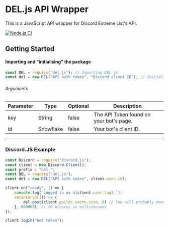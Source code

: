 # DEL.js API Wrapper
This is a JavaScript API wrapper for Discord Extreme List's API.

[![Node.js CI](https://github.com/discordextremelist/del.js/actions/workflows/node.js.yml/badge.svg)](https://github.com/discordextremelist/del.js/actions/workflows/node.js.yml)

## Getting Started

#### Importing and "initialising" the package
```js
const DEL = require("del.js"); // Importing DEL.js
const del = new DEL("API auth token", "Discord client ID"); // Initialising it
```

###### Arguments
Parameter | Type | Optional | Description
|--------------|----------|--------------|--------------|
key | String | false | The API Token found on your bot's page.
id | Snowflake | false | Your bot's client ID.

--- 

### Discord.JS Example

```js
const Discord = require("discord.js");
const client = new Discord.Client();
const prefix = "del.";
const DEL = require("del.js");
const del = new DEL("API auth token", client.user.id);

client.on("ready", () => {
    console.log(`Logged in as ${client.user.tag}.`);
    setInterval(() => {
        del.post(client.guilds.cache.size, 0) // You will probably need to change this.
    }, 600000); // 10 minutes in milliseconds
});

client.login("bot token");
```
